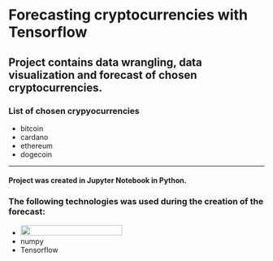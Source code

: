 # Forecasting cryptocurrencies with Tensorflow
## Project contains data wrangling, data visualization and forecast of chosen cryptocurrencies.

### List of chosen crypyocurrencies
* bitcoin
* cardano
* ethereum
* dogecoin

***
#### Project was created in Jupyter Notebook in Python.

### The following technologies was used during the creation of the forecast:
* <img src="https://upload.wikimedia.org/wikipedia/commons/thumb/e/ed/Pandas_logo.svg/1200px-Pandas_logo.svg.png" width="200" height="20" />
* numpy
* Tensorflow
